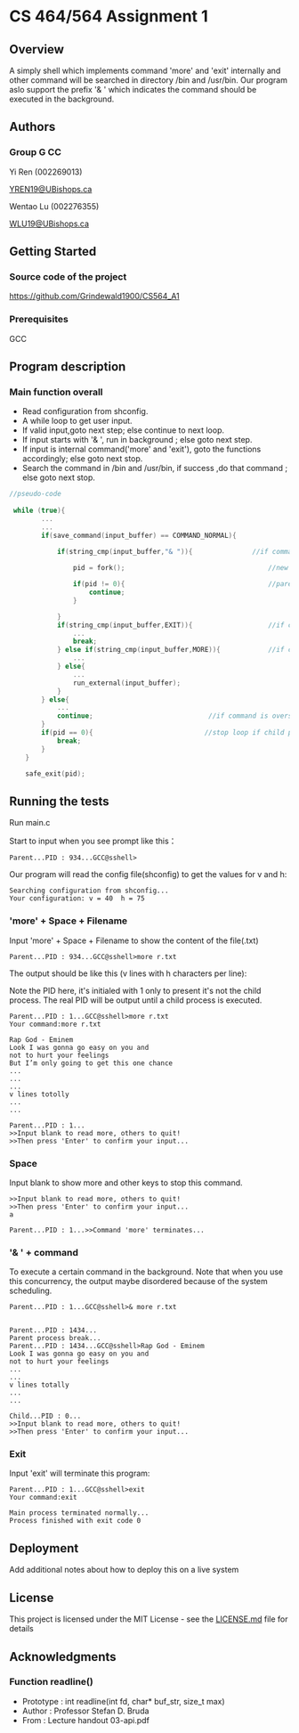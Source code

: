 # CS 464/564 Assignment 1 

## Overview

A simply shell which implements command 'more' and 'exit' internally and other command will be searched in directory /bin and /usr/bin. Our program aslo support the prefix '& ' which indicates the command should be executed in the background.

## Authors

### Group G CC

Yi Ren  (002269013)

YREN19@UBishops.ca


Wentao Lu (002276355)

 WLU19@UBishops.ca
 
 

## Getting Started

### Source code of the project
https://github.com/Grindewald1900/CS564_A1

### Prerequisites

GCC

## Program description
### Main function overall
* Read configuration from shconfig.
* A while loop to get user input. 
* If valid input,goto next step; else continue to next loop.
* If input starts with '& ', run in background ; else goto next step.
* If input is internal command('more' and 'exit'), goto the functions accordingly; else goto next stop.
* Search the command in /bin and /usr/bin, if success ,do that command ; else goto next stop.

```cpp
//pseudo-code 
  
 while (true){                     
        ...
        ...
        if(save_command(input_buffer) == COMMAND_NORMAL){                     //command not oversize
      
            if(string_cmp(input_buffer,"& ")){               //if command starts with '& '

                pid = fork();                                    //new process

                if(pid != 0){                                    //parent process goes to the next loop, child process continues this loop
                    continue;
                }

            }
            if(string_cmp(input_buffer,EXIT)){                   //if command is 'exit'
                ...
                break;
            } else if(string_cmp(input_buffer,MORE)){            //if command starts with 'more '
                ...
            } else{
                ...
                run_external(input_buffer);
            }
        } else{
            ...
            continue;                             //if command is oversize, goto next loop
        }
        if(pid == 0){                            //stop loop if child process has executed code above
            break;
        }
    }

    safe_exit(pid);
```



## Running the tests

Run main.c

Start to input when you see prompt like this：

```
Parent...PID : 934...GCC@sshell>
```

Our program will read the config file(shconfig) to get the values for v and h:

```
Searching configuration from shconfig...
Your configuration: v = 40  h = 75
```

### 'more' + Space + Filename
Input  'more' + Space + Filename to show the content of the file(.txt)

```
Parent...PID : 934...GCC@sshell>more r.txt
```

The output should be like this (v lines with h characters per line):

Note the PID here, it's initialed with 1 only to present it's not the child process. The real PID will be output until a child process is executed.

```
Parent...PID : 1...GCC@sshell>more r.txt
Your command:more r.txt

Rap God - Eminem
Look I was gonna go easy on you and
not to hurt your feelings
But I’m only going to get this one chance
...
...
...
v lines totolly
...
...

Parent...PID : 1...
>>Input blank to read more, others to quit!
>>Then press 'Enter' to confirm your input...

```

### Space  
Input blank to show more and other keys to stop this command.

```
>>Input blank to read more, others to quit!
>>Then press 'Enter' to confirm your input...
a

Parent...PID : 1...>>Command 'more' terminates...
```

### '& ' + command 

To execute a certain command in the background.
Note that when you use this concurrency, the output maybe disordered because of the system scheduling.

````
Parent...PID : 1...GCC@sshell>& more r.txt


Parent...PID : 1434...
Parent process break...
Parent...PID : 1434...GCC@sshell>Rap God - Eminem
Look I was gonna go easy on you and
not to hurt your feelings
...
...
v lines totally 
...
...

Child...PID : 0...
>>Input blank to read more, others to quit!
>>Then press 'Enter' to confirm your input...

````

### Exit 
Input 'exit' will terminate this program:
```
Parent...PID : 1...GCC@sshell>exit
Your command:exit

Main process terminated normally...
Process finished with exit code 0
```



## Deployment

Add additional notes about how to deploy this on a live system


## License

This project is licensed under the MIT License - see the [LICENSE.md](LICENSE.md) file for details

## Acknowledgments
### Function readline()
* Prototype : int readline(int fd, char* buf_str, size_t max)
* Author : Professor Stefan D. Bruda
* From : Lecture handout 03-api.pdf

